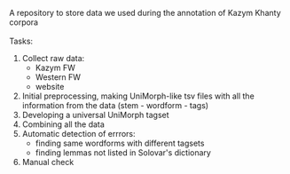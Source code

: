 A repository to store data we used during the annotation of Kazym Khanty corpora<br><br>
Tasks:
1. Collect raw data:
    * Kazym FW
    * Western FW
    * website
2. Initial preprocessing, making UniMorph-like tsv files with all the information from the data (stem - wordform - tags)
3. Developing a universal UniMorph tagset
4. Combining all the data
5. Automatic detection of errrors:
    * finding same wordforms with different tagsets
    * finding lemmas not listed in Solovar's dictionary
6. Manual check
